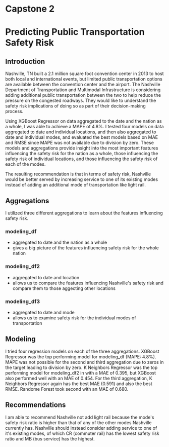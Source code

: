 # Capstone 2
# Predicting Public Transportation Safety Risk

## Introduction

Nashville, TN built a 2.1 million square foot convention center in 2013 to host both local and international events, but limited public transportation options are available between the convention center and the airport.   The Nashville Department of Transportation and Multimodal Infrastructure is considering adding additional public transportation between the two to help reduce the pressure on the congested roadways.  They would like to understand the safety risk implications of doing so as part of their decision-making process.  

Using XGBoost Regressor on data aggregated to the date and the nation as a whole, I was able to achieve a MAPE of 4.8%. I tested four models on data aggregated to date and individual locations, and then also aggregated to date and individual modes, and evaluated the best models based on MAE and RMSE since MAPE was not available due to division by zero.  These models and aggregations provide insight into the most important features influencing the safety risk for the nation as a whole, those influencing the safety risk of individual locations, and those influencing the safety risk of each of the modes.

The resulting recommendation is that in terms of safety risk, Nashville would be better served by increasing service to one of its existing modes instead of adding an additional mode of transportation like light rail. 

## Aggregations

I utilized three different aggregations to learn about the features influencing safety risk.

### modeling_df
* aggregated to date and the nation as a whole
* gives a big picture of the features influencing safety risk for the whole nation

### modeling_df2
* aggregated to date and location
* allows us to compare the features influencing Nashville's safety risk and compare them to those aggecting other locations

### modeling_df3
* aggregated to date and mode
* allows us to examine safety risk for the individual modes of transportation

## Modeling

I tried four regression models on each of the three aggregations.  XGBoost Regressor was the top performing model for modeling_df (MAPE: 4.8%). MAPE was not possible for the second and third aggregation due to zeros in the target leading to division by zero.  K Neighbors Regressor was the top performing model for modeling_df2 in with a MAE of 0.395, but XGBoost also performed well with an MAE of 0.454. For the third aggregation, K Neighbors Regressor again has the best MAE (0.591) and also the best RMSE.  Randome Forest took second with an MAE of 0.680.  

## Recommendations

I am able to recommend Nashville not add light rail because the mode's safety risk ratio is higher than that of any of the other modes Nashville currently has.  Nashville should instead consider adding service to one of it's existing modes, of which CR (commuter rail) has the lowest safety risk ratio and MB (bus service) has the highest.
